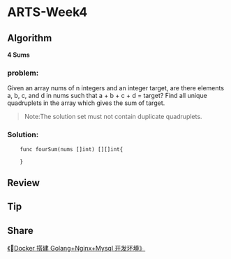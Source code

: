 # ARTS-Week4

## Algorithm
**4 Sums**
### problem:
Given an array nums of n integers and an integer target, are there elements a, b, c, and d in nums such that a + b + c + d = target? Find all unique quadruplets in the array which gives the sum of target.

> Note:The solution set must not contain duplicate quadruplets.

### Solution:
```golang
    func fourSum(nums []int) [][]int{
        
    }
```

## Review

## Tip

## Share
[《Docker 搭建 Golang+Nginx+Mysql 开发环境》](https://github.com/RBowind/RBlog/blob/master/ARTS/week-4/week-4-share.md)